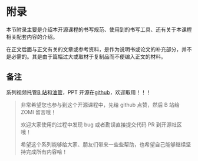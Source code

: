 <!--Copyright © ZOMI 适用于[License](https://github.com/chenzomi12/AIInfra)版权许可-->

# 附录

本节附录主要是介绍本开源课程的书写规范、使用到的书写工具、还有关于本课程相关配套内容的介绍。

在正文后面与正文有关的文章或参考资料，是作为说明书或论文的补充部分，并不是必需的。其是由于篇幅过大或取材于复制品而不便编入正文的材料。

## 备注

系列视频托管[B 站](https://space.bilibili.com/517221395)和[油管](https://www.youtube.com/@ZOMI666/playlists)，PPT 开源在[github](https://github.com/chenzomi12/AIInfra)，欢迎取用！！！

> 非常希望您也参与到这个开源课程中，先给 github 点赞，然后 B 站给 ZOMI 留言哦！
>
> 欢迎大家使用的过程中发现 bug 或者勘误直接提交代码 PR 到开源社区哦！
>
> 希望这个系列能够给大家、朋友们带来一些些帮助，也希望自己能够继续坚持完成所有内容哈！
